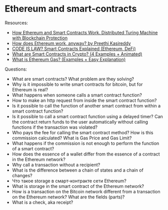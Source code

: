 # Ethereum and smart-contracts

Resources:

* [How Ethereum and Smart Contracts Work. Distributed Turing Machine with Blockсhain Protection](https://vas3k.com/blog/ethereum/)
* [How does Ethereum work, anyway? by Preethi Kasireddy](https://preethikasireddy.medium.com/how-does-ethereum-work-anyway-22d1df506369)
* [CODE IS LAW? Smart Contracts Explained (Ethereum, DeFi)](https://www.youtube.com/watch?v=pWGLtjG-F5c)
* [What are Smart Contracts in Crypto? (4 Examples + Animated)](https://www.youtube.com/watch?v=ZE2HxTmxfrI)
* [What is Ethereum Gas? (Examples + Easy Explanation)](https://www.youtube.com/watch?v=3ehaSqwUZ0s)

Questions:

* What are smart contracts? What problem are they solving?
* Why is it impossible to write smart contracts for bitcoin, but for Ethereum is real?
* What happens when someone calls a smart contract function?
* How to make an http request from inside the smart contract function?
* Is it possible to call the function of another smart contract from within a smart contract function? 
* Is it possible to call a smart contract function using a delayed timer? Can the contract return funds to the user automatically without calling functions if the transaction was violated?
* Who pays the fee for calling the smart contract method? How is this commission calculated? What is Gas Price and Gas Limit?
* What happens if the commission is not enough to perform the function of a smart contract?
* How does the essence of a wallet differ from the essence of a contract in the Ethereum network?
* Why call a transaction without a recipient?
* What is the difference between a chain of states and a chain of changes?
* Что такое storage в смарт-контракте сети Ethereum?
* What is storage in the smart contract of the Ethereum network?
* How is a transaction on the Bitcoin network different from a transaction on the Ethereum network? What are the fields (parts)?
* What is a check, aka receipt?
